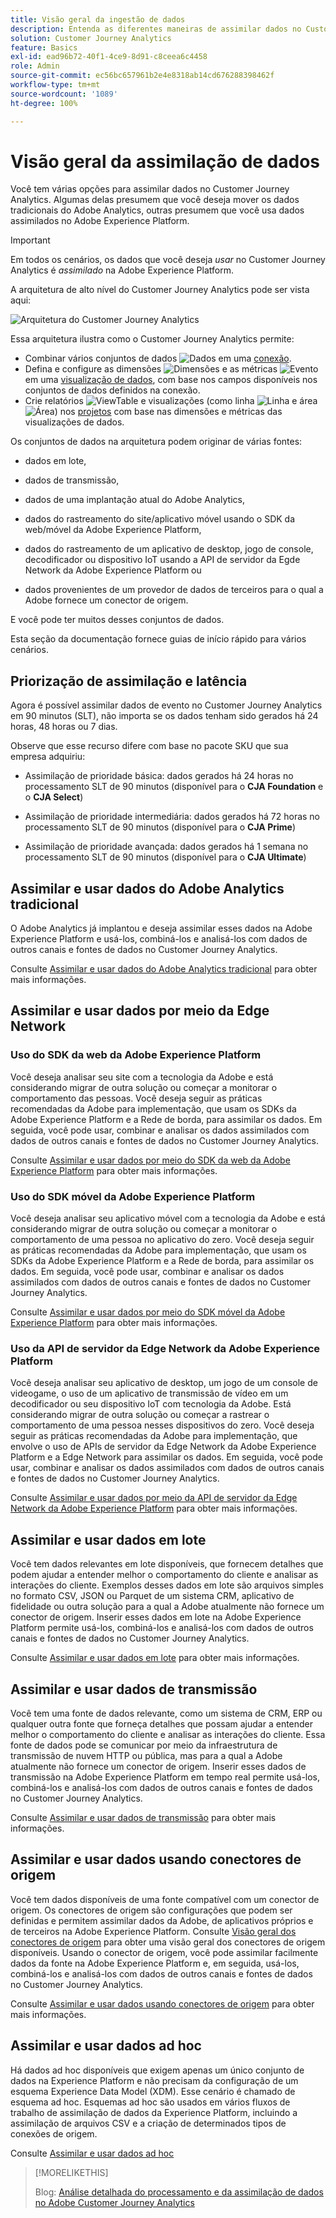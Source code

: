 ```yaml
---
title: Visão geral da ingestão de dados
description: Entenda as diferentes maneiras de assimilar dados no Customer Journey Analytics
solution: Customer Journey Analytics
feature: Basics
exl-id: ead96b72-40f1-4ce9-8d91-c8ceea6c4458
role: Admin
source-git-commit: ec56bc657961b2e4e8318ab14cd676288398462f
workflow-type: tm+mt
source-wordcount: '1089'
ht-degree: 100%

---
```


# Visão geral da assimilação de dados

Você tem várias opções para assimilar dados no Customer Journey Analytics. Algumas delas presumem que você deseja mover os dados tradicionais do Adobe Analytics, outras presumem que você usa dados assimilados no Adobe Experience Platform.

>[!IMPORTANT]
>
>Em todos os cenários, os dados que você deseja _usar_ no Customer Journey Analytics é _assimilado_ na Adobe Experience Platform.


A arquitetura de alto nível do Customer Journey Analytics pode ser vista aqui:

![Arquitetura do Customer Journey Analytics](/help/getting-started/assets/cja-overview.svg)

Essa arquitetura ilustra como o Customer Journey Analytics permite:

* Combinar vários conjuntos de dados ![Dados](/help/assets/icons/Data.svg) em uma [conexão](/help/connections/overview.md).
* Defina e configure as dimensões ![Dimensões](/help/assets/icons/Dimensions.svg) e as métricas ![Evento](/help/assets/icons/Event.svg) em uma [visualização de dados](/help/data-views/data-views.md), com base nos campos disponíveis nos conjuntos de dados definidos na conexão.
* Crie relatórios ![ViewTable](/help/assets/icons/ViewTable.svg) e visualizações (como linha ![Linha](/help/assets/icons/GraphTrend.svg) e área ![Área](/help/assets/icons/GraphAreaStacked.svg)) nos [projetos](/help/analysis-workspace/home.md) com base nas dimensões e métricas das visualizações de dados.

Os conjuntos de dados na arquitetura podem originar de várias fontes:

* dados em lote,

* dados de transmissão,

* dados de uma implantação atual do Adobe Analytics,

* dados do rastreamento do site/aplicativo móvel usando o SDK da web/móvel da Adobe Experience Platform,

* dados do rastreamento de um aplicativo de desktop, jogo de console, decodificador ou dispositivo IoT usando a API de servidor da Egde Network da Adobe Experience Platform ou

* dados provenientes de um provedor de dados de terceiros para o qual a Adobe fornece um conector de origem.

E você pode ter muitos desses conjuntos de dados.

Esta seção da documentação fornece guias de início rápido para vários cenários.

## Priorização de assimilação e latência

Agora é possível assimilar dados de evento no Customer Journey Analytics em 90 minutos (SLT), não importa se os dados tenham sido gerados há 24 horas, 48 horas ou 7 dias. 

Observe que esse recurso difere com base no pacote SKU que sua empresa adquiriu:

* Assimilação de prioridade básica: dados gerados há 24 horas no processamento SLT de 90 minutos (disponível para o **CJA Foundation** e o **CJA Select**)

* Assimilação de prioridade intermediária: dados gerados há 72 horas no processamento SLT de 90 minutos (disponível para o **CJA Prime**)

* Assimilação de prioridade avançada: dados gerados há 1 semana no processamento SLT de 90 minutos (disponível para o **CJA Ultimate**)

## Assimilar e usar dados do Adobe Analytics tradicional

O Adobe Analytics já implantou e deseja assimilar esses dados na Adobe Experience Platform e usá-los, combiná-los e analisá-los com dados de outros canais e fontes de dados no Customer Journey Analytics.

Consulte [Assimilar e usar dados do Adobe Analytics tradicional](./analytics.md) para obter mais informações.


## Assimilar e usar dados por meio da Edge Network

### Uso do SDK da web da Adobe Experience Platform

Você deseja analisar seu site com a tecnologia da Adobe e está considerando migrar de outra solução ou começar a monitorar o comportamento das pessoas. Você deseja seguir as práticas recomendadas da Adobe para implementação, que usam os SDKs da Adobe Experience Platform e a Rede de borda, para assimilar os dados. Em seguida, você pode usar, combinar e analisar os dados assimilados com dados de outros canais e fontes de dados no Customer Journey Analytics.

Consulte [Assimilar e usar dados por meio do SDK da web da Adobe Experience Platform](./aepwebsdk.md) para obter mais informações.

### Uso do SDK móvel da Adobe Experience Platform

Você deseja analisar seu aplicativo móvel com a tecnologia da Adobe e está considerando migrar de outra solução ou começar a monitorar o comportamento de uma pessoa no aplicativo do zero. Você deseja seguir as práticas recomendadas da Adobe para implementação, que usam os SDKs da Adobe Experience Platform e a Rede de borda, para assimilar os dados. Em seguida, você pode usar, combinar e analisar os dados assimilados com dados de outros canais e fontes de dados no Customer Journey Analytics.

Consulte [Assimilar e usar dados por meio do SDK móvel da Adobe Experience Platform](./aepmobilesdk.md) para obter mais informações.

### Uso da API de servidor da Edge Network da Adobe Experience Platform

Você deseja analisar seu aplicativo de desktop, um jogo de um console de videogame, o uso de um aplicativo de transmissão de vídeo em um decodificador ou seu dispositivo IoT com tecnologia da Adobe. Está considerando migrar de outra solução ou começar a rastrear o comportamento de uma pessoa nesses dispositivos do zero. Você deseja seguir as práticas recomendadas da Adobe para implementação, que envolve o uso de APIs de servidor da Edge Network da Adobe Experience Platform e a Edge Network para assimilar os dados. Em seguida, você pode usar, combinar e analisar os dados assimilados com dados de outros canais e fontes de dados no Customer Journey Analytics.

Consulte [Assimilar e usar dados por meio da API de servidor da Edge Network da Adobe Experience Platform](./serverapi.md) para obter mais informações.

## Assimilar e usar dados em lote

Você tem dados relevantes em lote disponíveis, que fornecem detalhes que podem ajudar a entender melhor o comportamento do cliente e analisar as interações do cliente. Exemplos desses dados em lote são arquivos simples no formato CSV, JSON ou Parquet de um sistema CRM, aplicativo de fidelidade ou outra solução para a qual a Adobe atualmente não fornece um conector de origem. Inserir esses dados em lote na Adobe Experience Platform permite usá-los, combiná-los e analisá-los com dados de outros canais e fontes de dados no Customer Journey Analytics.

Consulte [Assimilar e usar dados em lote](./batch.md) para obter mais informações.

## Assimilar e usar dados de transmissão

Você tem uma fonte de dados relevante, como um sistema de CRM, ERP ou qualquer outra fonte que forneça detalhes que possam ajudar a entender melhor o comportamento do cliente e analisar as interações do cliente. Essa fonte de dados pode se comunicar por meio da infraestrutura de transmissão de nuvem HTTP ou pública, mas para a qual a Adobe atualmente não fornece um conector de origem. Inserir esses dados de transmissão na Adobe Experience Platform em tempo real permite usá-los, combiná-los e analisá-los com dados de outros canais e fontes de dados no Customer Journey Analytics.

Consulte [Assimilar e usar dados de transmissão](./streaming.md) para obter mais informações.

## Assimilar e usar dados usando conectores de origem

Você tem dados disponíveis de uma fonte compatível com um conector de origem. Os conectores de origem são configurações que podem ser definidas e permitem assimilar dados da Adobe, de aplicativos próprios e de terceiros na Adobe Experience Platform. Consulte [Visão geral dos conectores de origem](https://experienceleague.adobe.com/docs/experience-platform/sources/home.html?lang=pt-BR) para obter uma visão geral dos conectores de origem disponíveis. Usando o conector de origem, você pode assimilar facilmente dados da fonte na Adobe Experience Platform e, em seguida, usá-los, combiná-los e analisá-los com dados de outros canais e fontes de dados no Customer Journey Analytics.

Consulte [Assimilar e usar dados usando conectores de origem](./sources.md) para obter mais informações.

## Assimilar e usar dados ad hoc

Há dados ad hoc disponíveis que exigem apenas um único conjunto de dados na Experience Platform e não precisam da configuração de um esquema Experience Data Model (XDM). Esse cenário é chamado de esquema ad hoc. Esquemas ad hoc são usados em vários fluxos de trabalho de assimilação de dados da Experience Platform, incluindo a assimilação de arquivos CSV e a criação de determinados tipos de conexões de origem.

Consulte [Assimilar e usar dados ad hoc](./adhoc.md)

>[!MORELIKETHIS]
>
>Blog: [Análise detalhada do processamento e da assimilação de dados no Adobe Customer Journey Analytics](https://experienceleaguecommunities.adobe.com/t5/adobe-analytics-blogs/a-closer-look-at-data-processing-amp-ingestion-in-adobe-customer/ba-p/665091?profile.language=pt)

